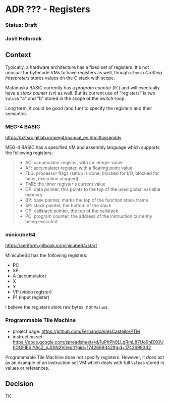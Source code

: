 # ADR ??? - Registers

### Status: Draft

### Josh Holbrook

## Context

Typically, a hardware architecture has a fixed set of registers. It's not unusual for bytecode VMs to have registers as well, though `clox` in _Crafting Interpreters_ stores values on the C stack with scope.

Matanuska BASIC currently has a _program counter_ (`PC`) and will eventually have a _stack pointer_ (`SP`) as well. But its current use of "registers" is two `Value`s "a" and "b" stored in the scope of the switch-loop.

Long term, it could be good (and fun) to specify the registers and their semantics.

### MEG-4 BASIC

<https://bztsrc.gitlab.io/meg4/manual_en.html#assembly>

MEG-4 BASIC has a specified VM and assembly language which supports the following registers:

> - AC: accumulator register, with an integer value
> - AF: accumulator register, with a floating point value
> - FLG: processor flags (setup is done, blocked for I/O, blocked for timer, execution stopped)
> - TMR: the timer register's current value
> - DP: data pointer, this points to the top of the used global variable memory
> - BP: base pointer, marks the top of the function stack frame
> - SP: stack pointer, the bottom of the stack
> - CP: callstack pointer, the top of the callstack
> - PC: program counter, the address of the instruction currently being executed

### minicube64

<https://aeriform.gitbook.io/minicube64/start>

Minicube64 has the following registers:

- PC
- SP
- A (accumulator)
- X
- Y
- VP (video register)
- P1 (input register)

I believe the registers store raw bytes, not `Value`s.

### Programmable Tile Machine

- project page: <https://github.com/FernandoAiresCastello/PTM>
- instruction set: <https://docs.google.com/spreadsheets/d/1uPhPh0LLgRmL87Uo9hDXGUhOOFIESIYAcZ_nJOlN2VI/edit?gid=1742699342#gid=1742699342>

Programmable Tile Machine does not specify registers. However, it _does_ act as an example of an instruction set VM which deals with full `Value`s stored in values or references.

## Decision

TK
